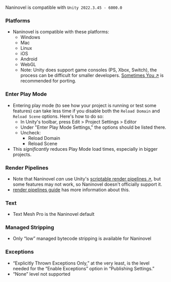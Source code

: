 Naninovel is compatible with `Unity 2022.3.45 - 6000.0`

### Platforms

- Naninovel is compatible with these platforms:
	- Windows
	- Mac
	- Linux
	- iOS
	- Android
	- WebGL
	- Note: Unity does support game consoles (PS, Xbox, Switch), the process can be difficult for smaller developers. [Sometimes You ↗](https://porting.games/) is recommended for porting.

### Enter Play Mode
- Entering play mode (to see how your project is running or test some features) can take less time if you disable both the `Reload Domain` and `Reload Scene` options. Here's how to do so:
	- In Unity's toolbar, press Edit > Project Settings > Editor
	- Under "Enter Play Mode Settings," the options should be listed there.
	- Uncheck:
		- Reload Domain
		- Reload Scene
- This *significantly* reduces Play Mode load times, especially in bigger projects.

### Render Pipelines
- Note that Naninovel *can* use Unity's [scriptable render pipelines ↗](https://docs.unity3d.com/Manual/render-pipelines.html), but some features may not work, so Naninovel doesn't officially support it.
- [render pipelines guide](https://naninovel.com/guide/render-pipelines) has more information about this.


### Text
- Text Mesh Pro is the Naninovel default

### Managed Stripping
- Only “low” managed bytecode stripping is available for Naninovel

### Exceptions
- “Explicitly Thrown Exceptions Only,” at the very least, is the level needed for the “Enable Exceptions” option in “Publishing Settings.”
- “None” level not supported


